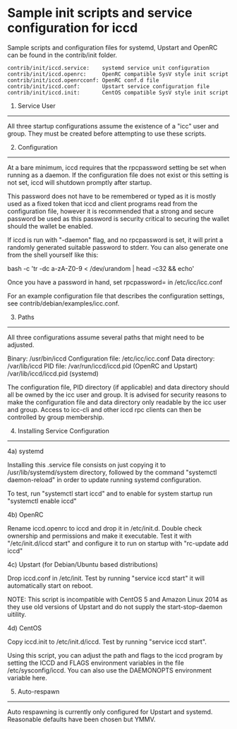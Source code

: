 Sample init scripts and service configuration for iccd
==========================================================

Sample scripts and configuration files for systemd, Upstart and OpenRC
can be found in the contrib/init folder.

    contrib/init/iccd.service:    systemd service unit configuration
    contrib/init/iccd.openrc:     OpenRC compatible SysV style init script
    contrib/init/iccd.openrcconf: OpenRC conf.d file
    contrib/init/iccd.conf:       Upstart service configuration file
    contrib/init/iccd.init:       CentOS compatible SysV style init script

1. Service User
---------------------------------

All three startup configurations assume the existence of a "icc" user
and group.  They must be created before attempting to use these scripts.

2. Configuration
---------------------------------

At a bare minimum, iccd requires that the rpcpassword setting be set
when running as a daemon.  If the configuration file does not exist or this
setting is not set, iccd will shutdown promptly after startup.

This password does not have to be remembered or typed as it is mostly used
as a fixed token that iccd and client programs read from the configuration
file, however it is recommended that a strong and secure password be used
as this password is security critical to securing the wallet should the
wallet be enabled.

If iccd is run with "-daemon" flag, and no rpcpassword is set, it will
print a randomly generated suitable password to stderr.  You can also
generate one from the shell yourself like this:

bash -c 'tr -dc a-zA-Z0-9 < /dev/urandom | head -c32 && echo'

Once you have a password in hand, set rpcpassword= in /etc/icc/icc.conf

For an example configuration file that describes the configuration settings,
see contrib/debian/examples/icc.conf.

3. Paths
---------------------------------

All three configurations assume several paths that might need to be adjusted.

Binary:              /usr/bin/iccd
Configuration file:  /etc/icc/icc.conf
Data directory:      /var/lib/iccd
PID file:            /var/run/iccd/iccd.pid (OpenRC and Upstart)
                     /var/lib/iccd/iccd.pid (systemd)

The configuration file, PID directory (if applicable) and data directory
should all be owned by the icc user and group.  It is advised for security
reasons to make the configuration file and data directory only readable by the
icc user and group.  Access to icc-cli and other iccd rpc clients
can then be controlled by group membership.

4. Installing Service Configuration
-----------------------------------

4a) systemd

Installing this .service file consists on just copying it to
/usr/lib/systemd/system directory, followed by the command
"systemctl daemon-reload" in order to update running systemd configuration.

To test, run "systemctl start iccd" and to enable for system startup run
"systemctl enable iccd"

4b) OpenRC

Rename iccd.openrc to iccd and drop it in /etc/init.d.  Double
check ownership and permissions and make it executable.  Test it with
"/etc/init.d/iccd start" and configure it to run on startup with
"rc-update add iccd"

4c) Upstart (for Debian/Ubuntu based distributions)

Drop iccd.conf in /etc/init.  Test by running "service iccd start"
it will automatically start on reboot.

NOTE: This script is incompatible with CentOS 5 and Amazon Linux 2014 as they
use old versions of Upstart and do not supply the start-stop-daemon uitility.

4d) CentOS

Copy iccd.init to /etc/init.d/iccd. Test by running "service iccd start".

Using this script, you can adjust the path and flags to the iccd program by
setting the ICCD and FLAGS environment variables in the file
/etc/sysconfig/iccd. You can also use the DAEMONOPTS environment variable here.

5. Auto-respawn
-----------------------------------

Auto respawning is currently only configured for Upstart and systemd.
Reasonable defaults have been chosen but YMMV.
